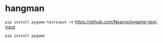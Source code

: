# hangman
`pip install pygame-textinput` --> https://github.com/Nearoo/pygame-text-input

`pip install pygame`
